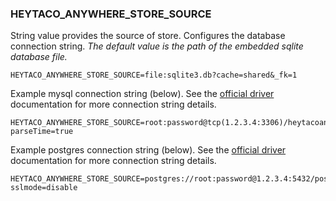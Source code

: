 ### HEYTACO_ANYWHERE_STORE_SOURCE

String value provides the source of store. Configures the database connection string. *The default value is the path of the embedded sqlite database file.*

```
HEYTACO_ANYWHERE_STORE_SOURCE=file:sqlite3.db?cache=shared&_fk=1
```

Example mysql connection string (below). See the [official driver](https://github.com/go-sql-driver/mysql#dsn-data-source-name) documentation for more connection string details.

```
HEYTACO_ANYWHERE_STORE_SOURCE=root:password@tcp(1.2.3.4:3306)/heytacoanywhere?parseTime=true
```

Example postgres connection string (below). See the [official driver](https://www.postgresql.org/docs/current/libpq-connect.html#LIBPQ-CONNSTRING) documentation for more connection string details.

```
HEYTACO_ANYWHERE_STORE_SOURCE=postgres://root:password@1.2.3.4:5432/postgres?sslmode=disable
```
